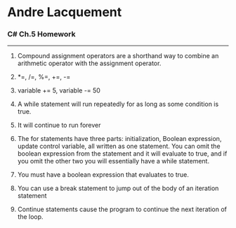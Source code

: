 # Andre Lacquement
### C# Ch.5 Homework
---

1. Compound assignment operators are a shorthand way to combine an arithmetic operator with the assignment operator.

1. *=, /=, %=, +=, -= 

1. variable += 5, variable -= 50

1. A while statement will run repeatedly for as long as some condition is true.

1. It will continue to run forever

1. The for statements have three parts: initialization, Boolean expression, update control variable, all written as one statement. You can omit the boolean expression from the statement and it will evaluate to true, and if you omit the other two you will essentially have a while statement. 

1. You must have a boolean expression that evaluates to true. 

1. You can use a break statement to jump out of the body of an iteration statement

1. Continue statements cause the program to continue the next iteration of the loop. 

 